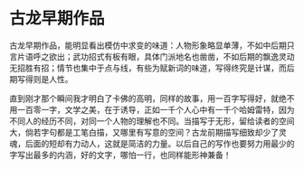# 古龙早期作品

古龙早期作品，能明显看出模仿中求变的味道：人物形象略显单薄，不如中后期只言片语呼之欲出；武功招式有板有眼，具体门派地名也凿凿，不如后期的飘逸灵动无招胜有招；情节也集中于点与线，有些为赋新词的味道，写得终究是计谋，而后期写得则是人性。

直到刚才那个瞬间我才明白了卡佛的高明，同样的故事，用一百字写得好，就绝不用一百零一字，文学之美，在于诱导，正如一千个人心中有一千个哈姆雷特，因为不同人的经历不同，对同一个人物的理解也不同。当描写于无形，留给读者的空间大，倘若字句都是工笔白描，又哪里有写意的空间？古龙前期描写细致却少了灵魂，后面的短却有力动人，这就是简洁的力量。以后自己的写作也要努力用最少的字写出最多的内涵，好的文字，哪怕一行，也同样能形神兼备！
